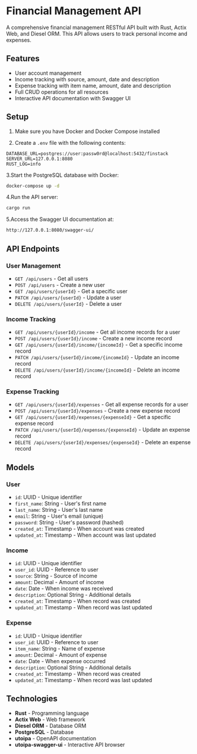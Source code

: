 # Financial Management API

A comprehensive financial management RESTful API built with Rust, Actix Web, and Diesel ORM. This API allows users to track personal income and expenses.

## Features

- User account management
- Income tracking with source, amount, date and description
- Expense tracking with item name, amount, date and description
- Full CRUD operations for all resources
- Interactive API documentation with Swagger UI

## Setup

1. Make sure you have Docker and Docker Compose installed

2. Create a `.env` file with the following contents:

```env
DATABASE_URL=postgres://user:passw0rd@localhost:5432/finstack
SERVER_URL=127.0.0.1:8080
RUST_LOG=info
```

3.Start the PostgreSQL database with Docker:

```bash
docker-compose up -d
```

4.Run the API server:

```bash
cargo run
```

5.Access the Swagger UI documentation at:

```bash
http://127.0.0.1:8080/swagger-ui/
```

## API Endpoints

### User Management

- `GET /api/users` - Get all users
- `POST /api/users` - Create a new user
- `GET /api/users/{userId}` - Get a specific user
- `PATCH /api/users/{userId}` - Update a user
- `DELETE /api/users/{userId}` - Delete a user

### Income Tracking

- `GET /api/users/{userId}/income` - Get all income records for a user
- `POST /api/users/{userId}/income` - Create a new income record
- `GET /api/users/{userId}/income/{incomeId}` - Get a specific income record
- `PATCH /api/users/{userId}/income/{incomeId}` - Update an income record
- `DELETE /api/users/{userId}/income/{incomeId}` - Delete an income record

### Expense Tracking

- `GET /api/users/{userId}/expenses` - Get all expense records for a user
- `POST /api/users/{userId}/expenses` - Create a new expense record
- `GET /api/users/{userId}/expenses/{expenseId}` - Get a specific expense record
- `PATCH /api/users/{userId}/expenses/{expenseId}` - Update an expense record
- `DELETE /api/users/{userId}/expenses/{expenseId}` - Delete an expense record

## Models

### User

- `id`: UUID - Unique identifier
- `first_name`: String - User's first name
- `last_name`: String - User's last name
- `email`: String - User's email (unique)
- `password`: String - User's password (hashed)
- `created_at`: Timestamp - When account was created
- `updated_at`: Timestamp - When account was last updated

### Income

- `id`: UUID - Unique identifier
- `user_id`: UUID - Reference to user
- `source`: String - Source of income
- `amount`: Decimal - Amount of income
- `date`: Date - When income was received
- `description`: Optional String - Additional details
- `created_at`: Timestamp - When record was created
- `updated_at`: Timestamp - When record was last updated

### Expense

- `id`: UUID - Unique identifier
- `user_id`: UUID - Reference to user
- `item_name`: String - Name of expense
- `amount`: Decimal - Amount of expense
- `date`: Date - When expense occurred
- `description`: Optional String - Additional details
- `created_at`: Timestamp - When record was created
- `updated_at`: Timestamp - When record was last updated

## Technologies

- **Rust** - Programming language
- **Actix Web** - Web framework
- **Diesel ORM** - Database ORM
- **PostgreSQL** - Database
- **utoipa** - OpenAPI documentation
- **utoipa-swagger-ui** - Interactive API browser
